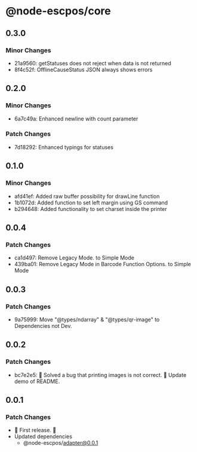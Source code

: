 # @node-escpos/core

## 0.3.0

### Minor Changes

- 21a9560: getStatuses does not reject when data is not returned
- 8f4c52f: OfflineCauseStatus JSON always shows errors

## 0.2.0

### Minor Changes

- 6a7c49a: Enhanced newline with count parameter

### Patch Changes

- 7d18292: Enhanced typings for statuses

## 0.1.0

### Minor Changes

- afd41ef: Added raw buffer possibility for drawLine function
- 1b1072d: Added function to set left margin using GS command
- b294648: Added functionality to set charset inside the printer

## 0.0.4

### Patch Changes

- ca1d497: Remove Legacy Mode. to Simple Mode
- 439ba01: Remove Legacy Mode in Barcode Function Options. to Simple Mode

## 0.0.3

### Patch Changes

- 9a75999: Move "@types/ndarray" & "@types/qr-image" to Dependencies not Dev.

## 0.0.2

### Patch Changes

- bc7e2e5: 🐛 Solved a bug that printing images is not correct.
  🧾 Update demo of README.

## 0.0.1

### Patch Changes

- 🌴 First release. 🌴
- Updated dependencies
  - @node-escpos/adapter@0.0.1
